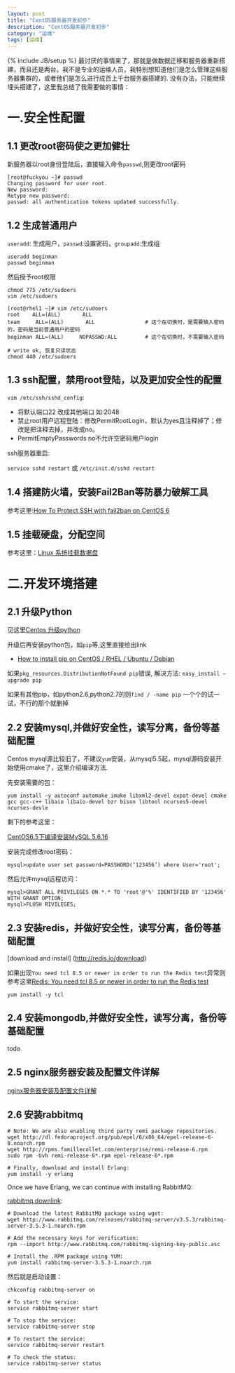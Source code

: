 ```yaml
---
layout: post
title: "CentOS服务器开发初步"
description: "CentOS服务器开发初步"
category: "运维"
tags: [运维]
---
```

{% include JB/setup %}
最讨厌的事情来了，那就是做数据迁移和服务器重新搭建，而且还是两台。我不是专业的运维人员，我特别想知道他们是怎么管理这些服务器集群的，或者他们是怎么进行成百上千台服务器搭建的.
没有办法，只能继续埋头搭建了，这里我总结了我需要做的事情：

# 一.安全性配置

## 1.1 更改root密码使之更加健壮
新服务器以root身份登陆后，直接输入命令`passwd`,则更改root密码

    [root@fuckyou ~]# passwd
    Changing password for user root.
    New password:
    Retype new password:
    passwd: all authentication tokens updated successfully.   
    
## 1.2 生成普通用户
`useradd`: 生成用户，`passwd`:设置密码，`groupadd`:生成组

    useradd beginman
    passwd beginman
   
然后授予root权限

    chmod 775 /etc/sudoers
    vim /etc/sudoers
    
    [root@rhel1 ~]# vim /etc/sudoers
    root    ALL=(ALL)       ALL  
    team     ALL=(ALL)       ALL                # 这个在切换时，是需要输入密码的，密码是当前普通用户的密码
    beginman ALL=(ALL)     NOPASSWD:ALL         # 这个在切换时，不需要输入密码
    
    # write ok, 恢复只读状态
    chmod 440 /etc/sudoers
    
## 1.3 ssh配置，禁用root登陆，以及更加安全性的配置

`vim /etc/ssh/sshd_config`:

- 将默认端口22 改成其他端口 如:2048
- 禁止root用户远程登陆：修改PermitRootLogin，默认为yes且注释掉了；修改是把注释去掉，并改成no。
- PermitEmptyPasswords   no不允许空密码用户login

ssh服务器重启:

`service sshd restart`    或 `/etc/init.d/sshd restart`


## 1.4 搭建防火墙，安装Fail2Ban等防暴力破解工具

参考这里:[How To Protect SSH with fail2ban on CentOS 6](https://www.digitalocean.com/community/tutorials/how-to-protect-ssh-with-fail2ban-on-centos-6)

## 1.5 挂载硬盘，分配空间

参考这里：[Linux 系统挂载数据盘](http://help.aliyun.com/knowledge_detail/5974154.htm)

# 二.开发环境搭建

## 2.1 升级Python
见这里[Centos 升级python](http://beginman.cn/python/2015/04/06/Centos-python/)

升级后再安装python包，如`pip`等,这里直接给出link

- [How to install pip on CentOS / RHEL / Ubuntu / Debian](http://sharadchhetri.com/2014/05/30/install-pip-centos-rhel-ubuntu-debian/)

如果`pkg_resources.DistributionNotFound pip`错误, 解决方法: `easy_install –upgrade pip`

如果有其他pip，如python2.6,python2.7的则`find / -name pip` 一个个的试一试，不行的那个就删掉



## 2.2 安装mysql,并做好安全性，读写分离，备份等基础配置
Centos mysql源比较旧了，不建议`yum`安装，从mysql5.5起，mysql源码安装开始使用cmake了，这里介绍编译方法.

先安装需要的包：

    yum install –y autoconf automake imake libxml2-devel expat-devel cmake gcc gcc-c++ libaio libaio-devel bzr bison libtool ncurses5-devel ncurses-devle
    
剩下的参考这里：

[CentOS6.5下编译安装MySQL 5.6.16](http://www.centoscn.com/mysql/2014/0924/3833.html)

安装完成修改root密码：

    mysql>update user set password=PASSWORD(‘123456’) where User='root';

然后允许mysql远程访问：

    mysql>GRANT ALL PRIVILEGES ON *.* TO 'root'@'%' IDENTIFIED BY '123456' WITH GRANT OPTION;
    mysql>FLUSH RIVILEGES;

## 2.3 安装redis，并做好安全性，读写分离，备份等基础配置

[download and install] (http://redis.io/download)

如果出现`You need tcl 8.5 or newer in order to run the Redis test`异常则参考这里[Redis: You need tcl 8.5 or newer in order to run the Redis test](http://blog.58share.com/?p=280)

    yum install -y tcl



## 2.4 安装mongodb,并做好安全性，读写分离，备份等基础配置

todo

## 2.5 nginx服务器安装及配置文件详解
[nginx服务器安装及配置文件详解](http://segmentfault.com/a/1190000002797601)


## 2.6 安装rabbitmq
    
    # Note: We are also enabling third party remi package repositories.
    wget http://dl.fedoraproject.org/pub/epel/6/x86_64/epel-release-6-8.noarch.rpm
    wget http://rpms.famillecollet.com/enterprise/remi-release-6.rpm
    sudo rpm -Uvh remi-release-6*.rpm epel-release-6*.rpm
    
    # Finally, download and install Erlang:
    yum install -y erlang


Once we have Erlang, we can continue with installing RabbitMQ:

[rabbitmq,downlink](https://www.rabbitmq.com/install-rpm.html):
    
    # Download the latest RabbitMQ package using wget:
    wget http://www.rabbitmq.com/releases/rabbitmq-server/v3.5.3/rabbitmq-server-3.5.3-1.noarch.rpm
    
    # Add the necessary keys for verification:
    rpm --import http://www.rabbitmq.com/rabbitmq-signing-key-public.asc
    
    # Install the .RPM package using YUM:
    yum install rabbitmq-server-3.5.3-1.noarch.rpm
    
    
然后就是启动设置：

    chkconfig rabbitmq-server on
    
    # To start the service:
    service rabbitmq-server start
    
    # To stop the service:
    service rabbitmq-server stop
    
    # To restart the service:
    service rabbitmq-server restart
    
    # To check the status:
    service rabbitmq-server status
    
